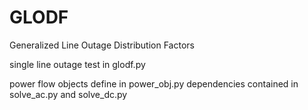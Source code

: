 # GLODF
Generalized Line Outage Distribution Factors

single line outage test in glodf.py

power flow objects define in power_obj.py
dependencies contained in solve_ac.py and solve_dc.py
